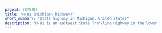 ```yaml
---
pageid: 7675207
title: "M-81 (Michigan highway)"
short_summary: "State highway in Michigan, United States"
description: "M-81 is an eastwest State Trunkline Highway in the lower Peninsula of the us State of Michigan. The Trunkline Travels from the City of Saginaw at the Junction with M-13 to the Junction with m-53 East of Cass City over the County Line in Greenleaf Township in northwestern sanilac County in the thumb Area of the State. The Route passes through mostly rural Farmland outside of the Cities and Villages along M-81. In an industrial Area it intersects the Freeway that carries interstate 75 and us highway 23."
---
```

